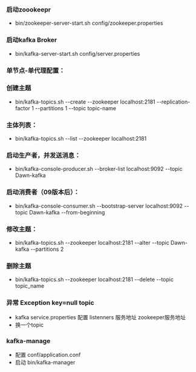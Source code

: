 ### 启动zoookeepr
- bin/zookeeper-server-start.sh config/zookeeper.properties

### 启动kafka Broker
- bin/kafka-server-start.sh config/server.properties

### 单节点-单代理配置：
### 创建主题
- bin/kafka-topics.sh --create --zookeeper localhost:2181 --replication-factor 1 --partitions 1 --topic topic-name

### 主体列表：
- bin/kafka-topics.sh --list --zookeeper localhost:2181

### 启动生产者，并发送消息：
- bin/kafka-console-producer.sh --broker-list localhost:9092 --topic Dawn-kafka

### 启动消费者（09版本后）：
- bin/kafka-console-consumer.sh --bootstrap-server localhost:9092 --topic Dawn-kafka --from-beginning

### 修改主题：
- bin/kafka-topics.sh --zookeeper localhost:2181 --alter --topic Dawn-kafka --partitions 2

### 删除主题
- bin/kafka-topics.sh --zookeeper localhost:2181 --delete --topic topic_name

### 异常 Exception key=null  topic
- kafka service.properties 配置 listenners 服务地址 zookeeper服务地址
- 换一个topic



### kafka-manage
- 配置 conf/application.conf
- 启动  bin/kafka-manager
